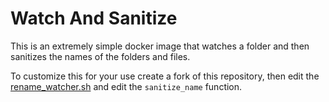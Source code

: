 # Watch And Sanitize

This is an extremely simple docker image that watches a folder and then sanitizes the names of the folders and files.

To customize this for your use create a fork of this repository, then edit the [rename_watcher.sh](rename_watcher.sh) and edit the `sanitize_name` function.
